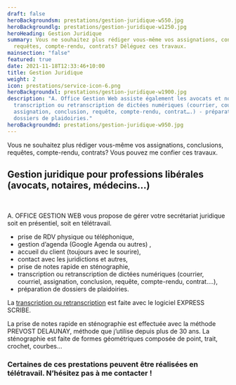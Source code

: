 ```yaml
---
draft: false
heroBackgroundsm: prestations/gestion-juridique-w550.jpg
heroBackgroundlg: prestations/gestion-juridique-w1250.jpg
heroHeading: Gestion Juridique
summary: Vous ne souhaitez plus rédiger vous-même vos assignations, conclusions,
  requêtes, compte-rendu, contrats? Déléguez ces travaux.
mainsection: "false"
featured: true
date: 2021-11-18T12:33:46+10:00
title: Gestion Juridique
weight: 2
icon: prestations/service-icon-6.png
heroBackgroundxl: prestations/gestion-juridique-w1900.jpg
description: "A. Office Gestion Web assiste également les avocats et notaires:
  transcription ou retranscription de dictées numériques (courrier, courriel,
  assignation, conclusion, requête, compte-rendu, contrat….) - préparation de
  dossiers de plaidoiries."
heroBackgroundmd: prestations/gestion-juridique-w950.jpg
---
```

Vous ne souhaitez plus rédiger vous-même vos assignations, conclusions, requêtes, compte-rendu, contrats? Vous pouvez me confier ces travaux.

## Gestion juridique pour professions libérales (avocats, notaires, médecins…)

<br>

A. OFFICE GESTION WEB vous propose de gérer votre secrétariat juridique soit en présentiel, soit en télétravail.

* prise de RDV physique ou téléphonique,
* gestion d’agenda (Google Agenda ou autres) ,
* accueil du client (toujours avec le sourire),
* contact avec les juridictions et autres,
* prise de notes rapide en sténographie,
* transcription ou retranscription de dictées numériques (courrier, courriel, assignation, conclusion, requête, compte-rendu, contrat….),
* préparation de dossiers de plaidoiries.

La [transcription ou retranscription](/prestations/retranscription) est faite avec le logiciel EXPRESS SCRIBE.

La prise de notes rapide en sténographie est effectuée avec la méthode PREVOST DELAUNAY, méthode que j’utilise depuis plus de 30 ans. La sténographie est faite de formes géométriques composée de point, trait, crochet, courbes…

### Certaines de ces prestations peuvent être réalisées en télétravail. N’hésitez pas à me contacter !